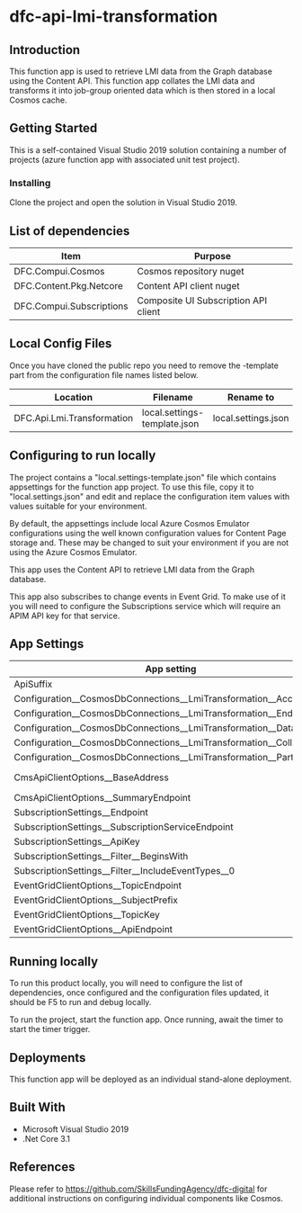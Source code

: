 # dfc-api-lmi-transformation
## Introduction

This function app is used to retrieve LMI data from the Graph database using the Content API.
This function app collates the LMI data and transforms it into job-group oriented data which is then stored in a local Cosmos cache.

## Getting Started

This is a self-contained Visual Studio 2019 solution containing a number of projects (azure function app with associated unit test project).

### Installing

Clone the project and open the solution in Visual Studio 2019.

## List of dependencies

|Item	|Purpose|
|-------|-------|
DFC.Compui.Cosmos | Cosmos repository nuget |
DFC.Content.Pkg.Netcore | Content API client nuget |
DFC.Compui.Subscriptions | Composite UI Subscription API client |


## Local Config Files

Once you have cloned the public repo you need to remove the -template part from the configuration file names listed below.

| Location | Filename | Rename to |
|-------|-------|-------|
| DFC.Api.Lmi.Transformation |local.settings-template.json | local.settings.json |

## Configuring to run locally

The project contains a "local.settings-template.json" file which contains appsettings for the function app project. To use this file, copy it to "local.settings.json" and edit and replace the configuration item values with values suitable for your environment.

By default, the appsettings include local Azure Cosmos Emulator configurations using the well known configuration values for Content Page storage and. These may be changed to suit your environment if you are not using the Azure Cosmos Emulator.

This app uses the Content API to retrieve LMI data from the Graph database. 

This app also subscribes to change events in Event Grid. To make use of it you will need to configure the Subscriptions service which will require an APIM API key for that service.

## App Settings

| App setting | Value |
|-------|-------|
ApiSuffix | dev |
Configuration__CosmosDbConnections__LmiTransformation__AccessKey | __CosmosAccessKey__ |
Configuration__CosmosDbConnections__LmiTransformation__EndpointUrl | __CosmosEndpoint__ |
Configuration__CosmosDbConnections__LmiTransformation__DatabaseId | dfc-api-lmi-transformation |
Configuration__CosmosDbConnections__LmiTransformation__CollectionId | job-groups |
Configuration__CosmosDbConnections__LmiTransformation__PartitionKey | /PartitionKey |
CmsApiClientOptions__BaseAddress | https://dfc-dev-api-cont-fa.azurewebsites.net/api/execute/ |
CmsApiClientOptions__SummaryEndpoint | lmisoc |
SubscriptionSettings__Endpoint | __ThisFunctionAppBaseAddress__/lmi/webhook |
SubscriptionSettings__SubscriptionServiceEndpoint | __SubscriptionServiceEndpoint__ |
SubscriptionSettings__ApiKey | __SubscriptionServiceApimKey__ |
SubscriptionSettings__Filter__BeginsWith | /dfc-api-lmi-import/ |
SubscriptionSettings__Filter__IncludeEventTypes__0 | published |
EventGridClientOptions__TopicEndpoint | Event grid topic endpoint |
EventGridClientOptions__SubjectPrefix | Message subject prefix |
EventGridClientOptions__TopicKey | Event grid topic key |
EventGridClientOptions__ApiEndpoint | Content API endpoint |

## Running locally

To run this product locally, you will need to configure the list of dependencies, once configured and the configuration files updated, it should be F5 to run and debug locally.

To run the project, start the function app. Once running, await the timer to start the timer trigger.

## Deployments

This function app will be deployed as an individual stand-alone deployment.

## Built With

* Microsoft Visual Studio 2019
* .Net Core 3.1

## References

Please refer to https://github.com/SkillsFundingAgency/dfc-digital for additional instructions on configuring individual components like Cosmos.
